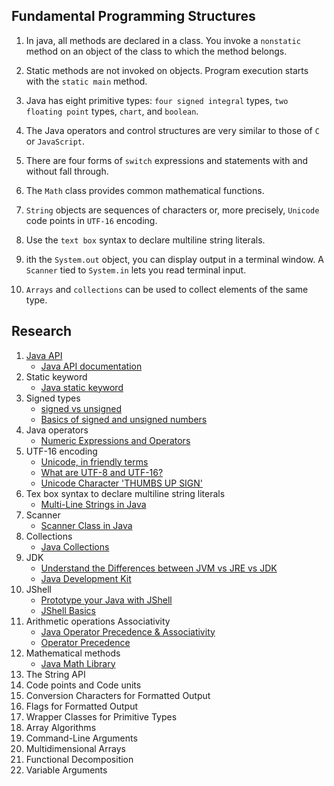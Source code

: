 ## Fundamental Programming Structures

1. In java, all methods are declared in a class. You invoke a `nonstatic` method on an object of the class to which the method belongs.

2. Static methods are not invoked on objects. Program execution starts with the `static main` method.

3. Java has eight primitive types: `four signed integral` types, `two floating point` types, `chart`, and `boolean`.

4. The Java operators and control structures are very similar to those of `C` or `JavaScript`.

5. There are four forms of `switch` expressions and statements with and without fall through.

6. The `Math` class provides common mathematical functions.

7. `String` objects are sequences of characters or, more precisely, `Unicode` code points in `UTF-16` encoding.

8. Use the `text box` syntax to declare multiline string literals.

9.  ith the `System.out` object, you can display output in a terminal window. A `Scanner` tied to `System.in` lets you read terminal input.

10. `Arrays` and `collections` can be used to collect elements of the same type.

## Research

1. [Java API](https://docs.oracle.com/en/java/javase/17/docs/api/)
    * [Java API documentation](https://www.youtube.com/watch?v=ULEOb8wLa_k)
2. Static keyword
    * [Java static keyword](https://www.youtube.com/watch?v=wa1HzkMqY9A)
3. Signed types
    * [signed vs unsigned](https://www.youtube.com/watch?v=m04-JYbIXHE)
    * [Basics of signed and unsigned numbers](https://www.youtube.com/watch?v=miwMEUfkqfY)
4. Java operators
    * [Numeric Expressions and Operators](https://www.youtube.com/watch?v=RA7wkTV6z4k)
5. UTF-16 encoding
    * [Unicode, in friendly terms](https://www.youtube.com/watch?v=ut74oHojxqo)
    * [What are UTF-8 and UTF-16?](https://www.youtube.com/watch?v=QCEqpd807z4)
    * [Unicode Character 'THUMBS UP SIGN'](https://www.fileformat.info/info/unicode/char/1f44d/index.htm)
6. Tex box syntax to declare multiline string literals
    * [Multi-Line Strings in Java](https://www.youtube.com/watch?v=cYOkzqI92M4)
7. Scanner
    * [Scanner Class in Java](https://www.youtube.com/watch?v=IzJ9v8MTVoM)
8. Collections
    * [Java Collections](https://www.youtube.com/watch?v=hKhlkx_6HeI&list=PLUDwpEzHYYLu9-xrx5ykNH8wmN1C1qClk)
9. JDK
    * [Understand the Differences between JVM vs JRE vs JDK](https://www.youtube.com/watch?v=RYd_hagCiVk)
    * [Java Development Kit](https://www.youtube.com/watch?v=4XgmbO1qexM)
10. JShell
    * [Prototype your Java with JShell](https://www.youtube.com/watch?v=201IpTSRIGs)
    * [JShell Basics](https://www.youtube.com/watch?v=mdafxtP4RZU&list=PLqq-6Pq4lTTZh5EDIPZuaD3S25z49Rodz)
11. Arithmetic operations Associativity
    * [Java Operator Precedence & Associativity](https://www.youtube.com/watch?v=ch_htR9tX9c)
    * [Operator Precedence](https://www.youtube.com/watch?v=b_aqlhS1e28)
12. Mathematical methods
    * [Java Math Library](https://www.youtube.com/watch?v=ufegX5o8uc4)
13. The String API
14. Code points and Code units
15. Conversion Characters for Formatted Output
16. Flags for Formatted Output
17. Wrapper Classes for Primitive Types
18. Array Algorithms
19. Command-Line Arguments
20. Multidimensional Arrays
21. Functional Decomposition
22. Variable Arguments